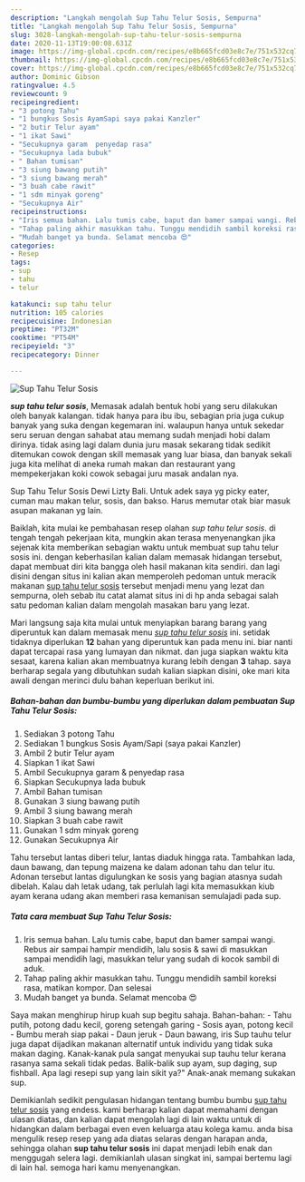 ```yaml
---
description: "Langkah mengolah Sup Tahu Telur Sosis, Sempurna"
title: "Langkah mengolah Sup Tahu Telur Sosis, Sempurna"
slug: 3028-langkah-mengolah-sup-tahu-telur-sosis-sempurna
date: 2020-11-13T19:00:08.631Z
image: https://img-global.cpcdn.com/recipes/e8b665fcd03e8c7e/751x532cq70/sup-tahu-telur-sosis-foto-resep-utama.jpg
thumbnail: https://img-global.cpcdn.com/recipes/e8b665fcd03e8c7e/751x532cq70/sup-tahu-telur-sosis-foto-resep-utama.jpg
cover: https://img-global.cpcdn.com/recipes/e8b665fcd03e8c7e/751x532cq70/sup-tahu-telur-sosis-foto-resep-utama.jpg
author: Dominic Gibson
ratingvalue: 4.5
reviewcount: 9
recipeingredient:
- "3 potong Tahu"
- "1 bungkus Sosis AyamSapi saya pakai Kanzler"
- "2 butir Telur ayam"
- "1 ikat Sawi"
- "Secukupnya garam  penyedap rasa"
- "Secukupnya lada bubuk"
- " Bahan tumisan"
- "3 siung bawang putih"
- "3 siung bawang merah"
- "3 buah cabe rawit"
- "1 sdm minyak goreng"
- "Secukupnya Air"
recipeinstructions:
- "Iris semua bahan. Lalu tumis cabe, baput dan bamer sampai wangi. Rebus air sampai hampir mendidih, lalu sosis &amp; sawi di masukkan sampai mendidih lagi, masukkan telur yang sudah di kocok sambil di aduk."
- "Tahap paling akhir masukkan tahu. Tunggu mendidih sambil koreksi rasa, matikan kompor. Dan selesai"
- "Mudah banget ya bunda. Selamat mencoba 😍"
categories:
- Resep
tags:
- sup
- tahu
- telur

katakunci: sup tahu telur 
nutrition: 105 calories
recipecuisine: Indonesian
preptime: "PT32M"
cooktime: "PT54M"
recipeyield: "3"
recipecategory: Dinner

---
```



![Sup Tahu Telur Sosis](https://img-global.cpcdn.com/recipes/e8b665fcd03e8c7e/751x532cq70/sup-tahu-telur-sosis-foto-resep-utama.jpg)

<b><i>sup tahu telur sosis</i></b>, Memasak adalah bentuk hobi yang seru dilakukan oleh banyak kalangan. tidak hanya para ibu ibu, sebagian pria juga cukup banyak yang suka dengan kegemaran ini. walaupun hanya untuk sekedar seru seruan dengan sahabat atau memang sudah menjadi hobi dalam dirinya. tidak asing lagi dalam dunia juru masak sekarang tidak sedikit ditemukan cowok dengan skill memasak yang luar biasa, dan banyak sekali juga kita melihat di aneka rumah makan dan restaurant yang mempekerjakan koki cowok sebagai juru masak andalan nya.

Sup Tahu Telur Sosis Dewi Lizty Bali. Untuk adek saya yg picky eater, cuman mau makan telur, sosis, dan bakso. Harus memutar otak biar masuk asupan makanan yg lain.

Baiklah, kita mulai ke pembahasan resep olahan <i>sup tahu telur sosis</i>. di tengah tengah pekerjaan kita, mungkin akan terasa menyenangkan jika sejenak kita memberikan sebagian waktu untuk membuat sup tahu telur sosis ini. dengan keberhasilan kalian dalam memasak hidangan tersebut, dapat membuat diri kita bangga oleh hasil makanan kita sendiri. dan lagi disini dengan situs ini kalian akan memperoleh pedoman untuk meracik makanan <u>sup tahu telur sosis</u> tersebut menjadi menu yang lezat dan sempurna, oleh sebab itu catat alamat situs ini di hp anda sebagai salah satu pedoman kalian dalam mengolah masakan baru yang lezat.


Mari langsung saja kita mulai untuk menyiapkan barang barang yang diperuntuk kan dalam memasak menu <u><i>sup tahu telur sosis</i></u> ini. setidak tidaknya diperlukan <b>12</b> bahan yang diperuntuk kan pada menu ini. biar nanti dapat tercapai rasa yang lumayan dan nikmat. dan juga siapkan waktu kita sesaat, karena kalian akan membuatnya kurang lebih dengan <b>3</b> tahap. saya berharap segala yang dibutuhkan sudah kalian siapkan disini, oke mari kita awali dengan merinci dulu bahan keperluan berikut ini.

<!--inarticleads1-->

##### Bahan-bahan dan bumbu-bumbu yang diperlukan dalam pembuatan Sup Tahu Telur Sosis:

1. Sediakan 3 potong Tahu
1. Sediakan 1 bungkus Sosis Ayam/Sapi (saya pakai Kanzler)
1. Ambil 2 butir Telur ayam
1. Siapkan 1 ikat Sawi
1. Ambil Secukupnya garam &amp; penyedap rasa
1. Siapkan Secukupnya lada bubuk
1. Ambil  Bahan tumisan
1. Gunakan 3 siung bawang putih
1. Ambil 3 siung bawang merah
1. Siapkan 3 buah cabe rawit
1. Gunakan 1 sdm minyak goreng
1. Gunakan Secukupnya Air


Tahu tersebut lantas diberi telur, lantas diaduk hingga rata. Tambahkan lada, daun bawang, dan tepung maizena ke dalam adonan tahu dan telur itu. Adonan tersebut lantas digulungkan ke sosis yang bagian atasnya sudah dibelah. Kalau dah letak udang, tak perlulah lagi kita memasukkan kiub ayam kerana udang akan memberi rasa kemanisan semulajadi pada sup. 

<!--inarticleads2-->

##### Tata cara membuat Sup Tahu Telur Sosis:

1. Iris semua bahan. Lalu tumis cabe, baput dan bamer sampai wangi. Rebus air sampai hampir mendidih, lalu sosis &amp; sawi di masukkan sampai mendidih lagi, masukkan telur yang sudah di kocok sambil di aduk.
1. Tahap paling akhir masukkan tahu. Tunggu mendidih sambil koreksi rasa, matikan kompor. Dan selesai
1. Mudah banget ya bunda. Selamat mencoba 😍


Saya makan menghirup hirup kuah sup begitu sahaja. Bahan-bahan: - Tahu putih, potong dadu kecil, goreng setengah garing - Sosis ayan, potong kecil - Bumbu merah siap pakai - Daun jeruk - Daun bawang, iris Sup tauhu telur juga dapat dijadikan makanan alternatif untuk individu yang tidak suka makan daging. Kanak-kanak pula sangat menyukai sup tauhu telur kerana rasanya sama sekali tidak pedas. Balik-balik sup ayam, sup daging, sup fishball. Apa lagi resepi sup yang lain sikit ya?&#34; Anak-anak memang sukakan sup. 

Demikianlah sedikit pengulasan hidangan tentang bumbu bumbu <u>sup tahu telur sosis</u> yang endess. kami berharap kalian dapat memahami dengan ulasan diatas, dan kalian dapat mengolah lagi di lain waktu untuk di hidangkan dalam berbagai even even keluarga atau kolega kamu. anda bisa mengulik resep resep yang ada diatas selaras dengan harapan anda, sehingga olahan <b>sup tahu telur sosis</b> ini dapat menjadi lebih enak dan menggugah selera lagi. demikianlah ulasan singkat ini, sampai bertemu lagi di lain hal. semoga hari kamu menyenangkan.
